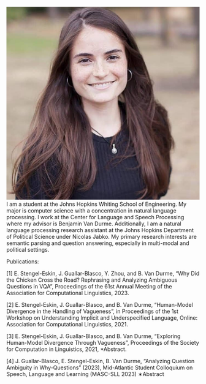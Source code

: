 <!DOCTYPE html>
<html>
<head>
</head>
<body>

<p><img src="https://github.com/jguallar-blasco/jguallar-blasco.github.io/blob/main/image.png" alt="Pineapple" class="center"> I am a student at the Johns Hopkins Whiting School of Engineering. My major is computer science with a concentration in natural language processing. I work at the Center for Language and Speech Processing where my advisor is Benjamin Van Durme. Additionally, I am a natural language processing research assistant at the Johns Hopkins Department of Political Science under Nicolas Jabko. My primary research interests are semantic parsing and question answering, especially in multi-modal and political settings.

<p>Publications: </p>

[1] E. Stengel-Eskin, J. Guallar-Blasco, Y. Zhou, and B. Van Durme, “Why Did the Chicken Cross the Road? Rephrasing and Analyzing Ambiguous Questions in VQA”, Proceedings of the 61st Annual Meeting of the Association for Computational Linguistics, 2023. 

[2] E. Stengel-Eskin, J. Guallar-Blasco, and B. Van Durme, “Human-Model Divergence in the Handling of Vagueness”, in Proceedings of the 1st Workshop on Understanding Implicit and Underspecified Language, Online: Association for Computational Linguistics, 2021. 

[3] E. Stengel-Eskin, J. Guallar-Blasco, and B. Van Durme, “Exploring Human-Model Divergence Through Vagueness”, Proceedings of the Society for Computation in Linguistics, 2021, *Abstract.  

[4] J. Guallar-Blasco, E. Stengel-Eskin, B. Van Durme, “Analyzing Question Ambiguity in Why-Questions” (2023), Mid-Atlantic Student Colloquium on Speech, Language and Learning (MASC-SLL 2023) ∗Abstract</p>

</body>
</html>

